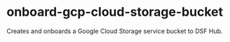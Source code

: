 # onboard-gcp-cloud-storage-bucket
Creates and onboards a Google Cloud Storage service bucket to DSF Hub.
